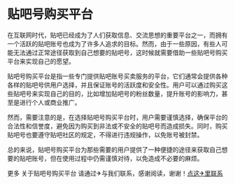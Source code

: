 # 贴吧号购买平台

在互联网时代，贴吧已经成为了人们获取信息、交流思想的重要平台之一，而拥有一个活跃的贴吧账号也成为了许多人追求的目标。然而，由于一些原因，有些人可能无法通过正常途径获取到自己想要的贴吧号，这时候就需要借助一些贴吧号购买平台来实现自己的愿望。

贴吧号购买平台是指一些专门提供贴吧账号买卖服务的平台，它们通常会提供各种各样的贴吧号供用户选择，并且保证账号的活跃度和安全性。用户可以通过购买这些贴吧号来实现自己的目的，比如增加贴吧号的粉丝数量，提升账号的影响力，甚至是进行个人或商业推广。

然而，需要注意的是，在选择贴吧号购买平台时，用户需要谨慎选择，确保平台的合法性和信誉度，避免因为购买到非法或不安全的贴吧号而造成损失。同时，购买贴吧号也要遵守贴吧社区的规定，不得进行违规操作，以免账号被封禁。

总的来说，贴吧号购买平台为那些需要的用户提供了一种便捷的途径来获取自己想要的贴吧账号，但在使用过程中仍需谨慎对待，以免造成不必要的麻烦。

更多 关于贴吧号购买平台 请通过✈与我们联系，感谢阅读，谢谢！[点这✈里联系](https://d.k02.cc)